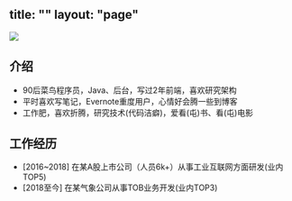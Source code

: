title: ""
layout: "page"
---

![](http://slblogimg.oss-cn-beijing.aliyuncs.com/Logo2015.png)

## 介绍
* 90后菜鸟程序员，Java、后台，写过2年前端，喜欢研究架构
* 平时喜欢写笔记，Evernote重度用户，心情好会腾一些到博客
* 工作肥，喜欢折腾，研究技术(代码洁癖)，爱看(屯)书、看(屯)电影

## 工作经历
* [2016~2018] 在某A股上市公司（人员6k+）从事工业互联网方面研发(业内TOP5)
* [2018至今] 在某气象公司从事TOB业务开发(业内TOP3)
